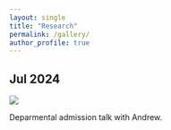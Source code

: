 ```yaml
---
layout: single
title: "Research"
permalink: /gallery/
author_profile: true
---
```

## Jul 2024 

<img src="/images/2024_macau[1].jpg" />

Deparmental admission talk with Andrew.

